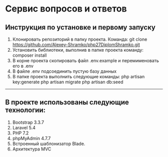 # Сервис вопросов и ответов

## Инструкция по установке и первому запуску

1. Клонировать репозиторий в папку проекта. Команда: git clone https://github.com/Alexey-Shramko/php27DiplomShramko.git
2. Установить библиотеки, выполнив в папке проекта команду: composer install
3. В корне проекта скопировать файл .env.example и перемименовать его в .env
4. В файле .env подсоединить пустую базу данных
5. В папке проекта выполнить следующие команды:
    php artisan key:generate
    php artisan migrate
    php artisan db:seed

****************************************************************

## В проекте использованы следующие технологии:
1. Bootstrap 3.3.7
2. Laravel 5.4
3. PHP 7.2
5. phpMyAdmin 4.7.7
5. Встроенный шаблонизатор Blade.
6. Архитектура MVC